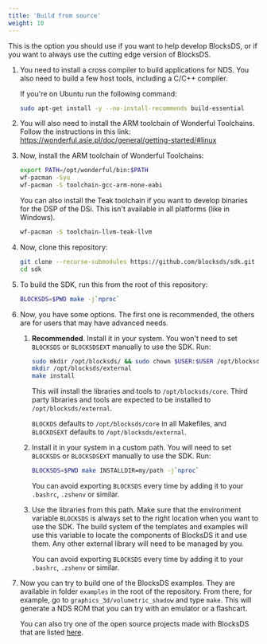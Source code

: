 ```yaml
---
title: 'Build from source'
weight: 10
---
```


This is the option you should use if you want to help develop BlocksDS, or if
you want to always use the cutting edge version of BlocksDS.

1. You need to install a cross compiler to build applications for NDS. You also
   need to build a few host tools, including a C/C++ compiler.

   If you're on Ubuntu run the following command:

   ```bash
   sudo apt-get install -y --no-install-recommends build-essential
   ```

1. You will also need to install the ARM toolchain of Wonderful Toolchains.
   Follow the instructions in this link:
   https://wonderful.asie.pl/doc/general/getting-started/#linux

1. Now, install the ARM toolchain of Wonderful Toolchains:

   ```bash
   export PATH=/opt/wonderful/bin:$PATH
   wf-pacman -Syu
   wf-pacman -S toolchain-gcc-arm-none-eabi
   ```

   You can also install the Teak toolchain if you want to develop binaries for
   the DSP of the DSi. This isn't available in all platforms (like in Windows).

   ```bash
   wf-pacman -S toolchain-llvm-teak-llvm
   ```

1. Now, clone this repository:

   ```bash
   git clone --recurse-submodules https://github.com/blocksds/sdk.git
   cd sdk
   ```

1. To build the SDK, run this from the root of this repository:

   ```bash
   BLOCKSDS=$PWD make -j`nproc`
   ```

1. Now, you have some options. The first one is recommended, the others are for
   users that may have advanced needs.

   1. **Recommended**. Install it in your system. You won't need to set
      `BLOCKSDS` or `BLOCKSDSEXT` manually to use the SDK. Run:

      ```bash
      sudo mkdir /opt/blocksds/ && sudo chown $USER:$USER /opt/blocksds
      mkdir /opt/blocksds/external
      make install
      ```

      This will install the libraries and tools to `/opt/blocksds/core`.
      Third party libraries and tools are expected to be installed to
      `/opt/blocksds/external`.

      `BLOCKDS` defaults to `/opt/blocksds/core` in all Makefiles, and
      `BLOCKDSEXT` defaults to `/opt/blocksds/external`.

   1. Install it in your system in a custom path. You will need to set
      `BLOCKSDS` or `BLOCKSDSEXT` manually to use the SDK. Run:

      ```bash
      BLOCKSDS=$PWD make INSTALLDIR=my/path -j`nproc`
      ```

      You can avoid exporting `BLOCKSDS` every time by adding it to your
      `.bashrc`, `.zshenv` or similar.

   1. Use the libraries from this path. Make sure that the environment
      variable `BLOCKSDS` is always set to the right location when you want
      to use the SDK. The build system of the templates and examples will use
      this variable to locate the components of BlocksDS it and use them. Any
      other external library will need to be managed by you.

      You can avoid exporting `BLOCKSDS` every time by adding it to your
      `.bashrc`, `.zshenv` or similar.

1. Now you can try to build one of the BlocksDS examples. They are available in
   folder `examples` in the root of the repository. From there, for example, go
   to `graphics_3d/volumetric_shadow` and type `make`. This will generate a NDS
   ROM that you can try with an emulator or a flashcart.

   You can also try one of the open source projects made with BlocksDS that are
   listed [here](https://github.com/blocksds/awesome-blocksds).
